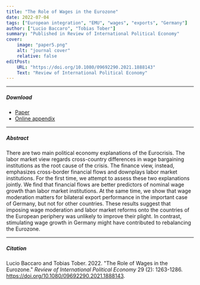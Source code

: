 ```yaml
---
title: "The Role of Wages in the Eurozone" 
date: 2022-07-04
tags: ["European integration", "EMU", "wages", "exports", "Germany"]
author: ["Lucio Baccaro", "Tobias Tober"]
summary: "Published in Review of International Political Economy"
cover:
    image: "paper5.png"
    alt: "journal cover"
    relative: false
editPost:
    URL: "https://doi.org/10.1080/09692290.2021.1888143"
    Text: "Review of International Political Economy"
---
```


---

##### Download

+ [Paper](paper5.pdf)
+ [Online appendix](appendix5.pdf)

---

##### Abstract

There are two main political economy explanations of the Eurocrisis. The labor market view regards cross-country differences in wage bargaining institutions as the root cause of the crisis. The finance view, instead, emphasizes cross-border financial flows and downplays labor market institutions. For the first time, we attempt to assess these two explanations jointly. We find that financial flows are better predictors of nominal wage growth than labor market institutions. At the same time, we show that wage moderation matters for bilateral export performance in the important case of Germany, but not for other countries. These results suggest that imposing wage moderation and labor market reforms onto the countries of the European periphery was unlikely to improve their plight. In contrast, stimulating wage growth in Germany might have contributed to rebalancing the Eurozone.

---

##### Citation

Lucio Baccaro and Tobias Tober. 2022. "The Role of Wages in the Eurozone." *Review of International Political Economy* 29 (2): 1263-1286. https://doi.org/10.1080/09692290.2021.1888143.
